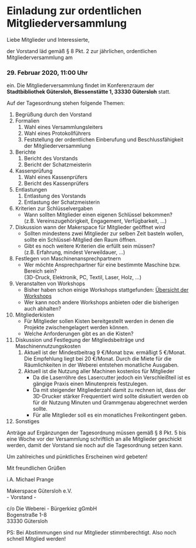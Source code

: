 # Einladung zur ordentlichen Mitgliederversammlung


Liebe Mitglieder und Interessierte,

der Vorstand läd gemäß § 8 Pkt. 2 zur jährlichen, ordentlichen Mitgliederversammlung am
### 29. Februar 2020, 11:00 Uhr
ein. Die Mitgliederversammlung findet im Konferenzraum der **Stadtbibliothek Gütersloh, Blessenstätte 1, 33330 Gütersloh** statt.

Auf der Tagesordnung stehen folgende Themen:
1. Begrüßung durch den Vorstand
1. Formalien
    1. Wahl eines Versammlungsleiters
    1. Wahl eines Protokollführers
    1. Feststellung der ordentlichen Einberufung und Beschlussfähigkeit der Mitgliederversammlung
1. Berichte
    1. Bericht des Vorstands
    1. Bericht der Schatzmeisterin
1. Kassenprüfung
    1. Wahl eines Kassenprüfers
    1. Bericht des Kassenprüfers
1. Entlastungen
    1. Entlastung des Vorstands
    1. Entlastung der Schatzmeisterin
1. Kriterien zur Schlüsselvergaben
    * Wann sollten Mitglieder einen eigenen Schlüssel bekommen?  
      (z.B. Vereinszugehörigkeit, Engagement, Verfügbarkeit, ...)
1. Diskussion wann der Makerspace für Mitglieder geöffnet wird
    * Sollten mindestens zwei Mitglieder zur selben Zeit basteln wollen, sollte ein Schlüssel-Mitglied den Raum öffnen.  
    * Gibt es noch weitere Kriterien die erfüllt sein müssen?  
      (z.B. Erfahrung, mindest Verweildauer, ...)
1. Festlegen von Maschinenansprechpartnern
    * Wer möchte Ansprechpartner für eine bestimmte Maschine bzw. Bereich sein?  
      (3D-Druck, Elektronik, PC, Textil, Laser, Holz, ...)
1. Veranstalten von Workshops
    * Bisher haben schon einige Workshops stattgefunden: [Übersicht der Workshops](https://forum.makerspace-gt.de/t/uebersicht-der-workshops/252/5)  
    * Wer kann noch andere Workshops anbieten oder die bisherigen auch abhalten?
1. Mitgliederkisten
    * Für Mitglieder sollen Kisten bereitgestellt werden in denen die Projekte zwischengelagert werden können.
    * Welche Anforderungen gibt es an die Kisten?
1. Diskussion und Festlegung der Mitgliedsbeiträge und Maschinennutzungskosten  
    1. Aktuell ist der Mindestbeitrag 9 €/Monat bzw. ermäßigt 5 €/Monat. Die Empfehlung liegt bei 20 €/Monat. Durch die Miete für die Räumlichkeiten in der Weberei entstehen monatliche Ausgaben.  
    2. Aktuell ist die Nutzung aller Machinen kostenlos für Mitglieder  
       * Da die Laserröhre des Lasercutter jedoch ein Verschleißteil ist es gängige Praxis einen Minutenpreis festzulegen.  
       * Da mit steigender Mitgliederzahl damit zu rechnen ist, dass der 3D-Drucker stärker Frequentiert wird sollte diskutiert werden ob für dir Nutzung Minuten und Grammgenau abgerechnet werden sollte.
       * Für alle Mitglieder soll es ein monatliches Freikontingent geben.
3. Sonstiges

Anträge auf Ergänzungen der Tagesordnung müssen gemäß § 8 Pkt. 5 bis eine Woche vor der Versammlung schriftlich an alle Mitglieder geschickt werden, damit der Vorstand sie noch auf die Tagesordnung setzen kann.

Um zahlreiches und pünktliches Erscheinen wird gebeten!

Mit freundlichen Grüßen

i.A. Michael Prange  

Makerspace Gütersloh e.V.  
\- Vorstand -  

c/o Die Weberei - Bürgerkiez gGmbH  
Bogenstraße 1-8  
33330 Gütersloh  

PS: Bei Abstimmungen sind nur Mitglieder stimmberechtigt. Also noch schnell Mitglied werden!